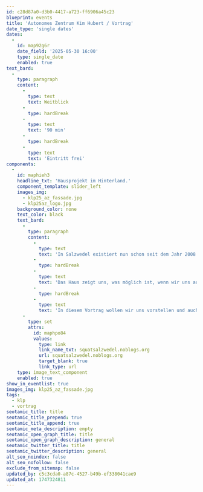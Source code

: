 ```yaml
---
id: c28d87a0-d3b0-4417-a723-ff6906a45c23
blueprint: events
title: 'Autonomes Zentrum Kim Hubert / Vortrag'
date_type: 'single dates'
dates:
  -
    id: map92g6r
    date_field: '2025-05-30 16:00'
    type: single_date
    enabled: true
text_bard:
  -
    type: paragraph
    content:
      -
        type: text
        text: Weitblick
      -
        type: hardBreak
      -
        type: text
        text: '90 min'
      -
        type: hardBreak
      -
        type: text
        text: 'Eintritt frei'
components:
  -
    id: maphieh3
    headline_txt: 'Hausprojekt im Hinterland.'
    component_template: slider_left
    images_img:
      - klp25_az_fassade.jpg
      - klp25az_logo.jpg
    background_color: none
    text_color: black
    text_bard:
      -
        type: paragraph
        content:
          -
            type: text
            text: 'In Salzwedel existiert nun schon seit dem Jahr 2008 das Autonome Zentrum Kim Hubert. Ins Leben gerufen wurde es von und für Menschen, die nach einem Leben in Freiheit, gegenseitigem Respekt und Selbstorganisierung streben.'
          -
            type: hardBreak
          -
            type: text
            text: 'Das Haus zeigt uns, was möglich ist, wenn wir uns auf Augenhöhe organisieren und uns nicht dem lähmenden Alltag hingeben. Gleichzeitig bringt ein Autonomes Zentrum im Hinterland viele Herausforderungen mit sich – von scheinbar endlosen Baustellen bis hin zu erschütternden Angriffen auf unser Projekt.'
          -
            type: hardBreak
          -
            type: text
            text: 'In diesem Vortrag wollen wir uns vorstellen und auch über die vergangenen Jahre reflektieren. Wer sind wir? Was sind wiederkehrende Herausforderungen und was für Möglichkeiten bringt ein AZ im ländlichen Raum?'
      -
        type: set
        attrs:
          id: maphpo84
          values:
            type: link
            link_name_txt: squatsalzwedel.noblogs.org
            url: squatsalzwedel.noblogs.org
            target_blank: true
            link_type: url
    type: image_text_component
    enabled: true
show_in_eventlist: true
images_img: klp25_az_fassade.jpg
tags:
  - klp
  - vortrag
seotamic_title: title
seotamic_title_prepend: true
seotamic_title_append: true
seotamic_meta_description: empty
seotamic_open_graph_title: title
seotamic_open_graph_description: general
seotamic_twitter_title: title
seotamic_twitter_description: general
alt_seo_noindex: false
alt_seo_nofollow: false
exclude_from_sitemap: false
updated_by: c5c3cda0-a87c-4527-b49b-ef338041cae9
updated_at: 1747324811
---
```

